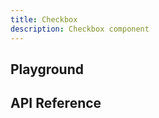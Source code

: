 ```yaml
---
title: Checkbox
description: Checkbox component
---
```


<script lang="ts">
    import {Checkbox} from '$lib';
    import {docCheckboxPropsDefs} from '$lib/components/Checkbox/Checkbox.props.js';
    import ApiReference from '$lib-doc/components/ApiReference.svelte';
    import Playground from '$lib-doc/components/Playground.svelte';
    import PlaygroundForm from '$lib-doc/components/PlaygroundForm.svelte';

    let props = {}
</script>

## Playground

<Playground>
    <Checkbox slot="component" {...props}/>
    <PlaygroundForm slot="form" bind:props schema={docCheckboxPropsDefs} />
</Playground>

## API Reference

<ApiReference data={docCheckboxPropsDefs}></ApiReference>
